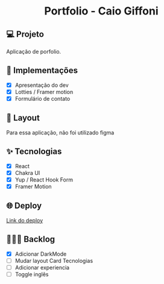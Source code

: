 <h1 align="center">
Portfolio - Caio Giffoni
</h1>

## 💻 Projeto

Aplicação de porfolio.

## 🔨 Implementações

- [x] Apresentação do dev
- [x] Lotties / Framer motion
- [x] Formulário de contato

## 🎨 Layout

Para essa aplicação, não foi utilizado figma

## ✨ Tecnologias

- [x] React
- [x] Chakra UI
- [x] Yup / React Hook Form
- [x] Framer Motion

## 🌐 Deploy

[Link do deploy](https://portfolio-caio-giffoni.vercel.app/)

## 👨🏻‍💻 Backlog

- [x] Adicionar DarkMode
- [ ] Mudar layout Card Tecnologias
- [ ] Adicionar experiencia
- [ ] Toggle inglês
